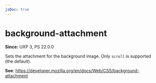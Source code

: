 ```yaml
---
jsDoc: true
---
```

# background-attachment

**Since:**  UXP 3, PS 22.0.0

Sets the attachment for the background image. Only `scroll` is supported (the default).

**See**: https://developer.mozilla.org/en/docs/Web/CSS/background-attachment
